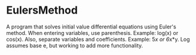 # EulersMethod
A program that solves initial value differential equations using Euler's method. When entering variables, use parenthesis. Example: log(x) or cos(x). Also, separate variables and coefficients. Example: 5*x or 6*x*y. Log assumes base e, but working to add more functionality.  
